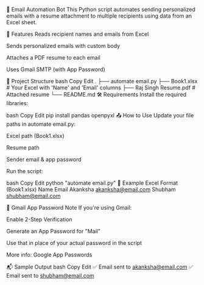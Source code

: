 📧 Email Automation Bot
This Python script automates sending personalized emails with a resume attachment to multiple recipients using data from an Excel sheet.

🚀 Features
Reads recipient names and emails from Excel

Sends personalized emails with custom body

Attaches a PDF resume to each email

Uses Gmail SMTP (with App Password)

📁 Project Structure
bash
Copy
Edit
.
├── automate email.py
├── Book1.xlsx           # Your Excel with 'Name' and 'Email' columns
├── Raj Singh Resume.pdf # Attached resume
└── README.md
🛠️ Requirements
Install the required libraries:

bash
Copy
Edit
pip install pandas openpyxl
📤 How to Use
Update your file paths in automate email.py:

Excel path (Book1.xlsx)

Resume path

Sender email & app password

Run the script:

bash
Copy
Edit
python "automate email.py"
🧾 Example Excel Format (Book1.xlsx)
Name	Email
Akanksha	akanksha@email.com
Shubham	shubham@email.com

🔐 Gmail App Password Note
If you're using Gmail:

Enable 2-Step Verification

Generate an App Password for "Mail"

Use that in place of your actual password in the script

More info: Google App Passwords

📬 Sample Output
bash
Copy
Edit
✅ Email sent to akanksha@email.com
✅ Email sent to shubham@email.com
